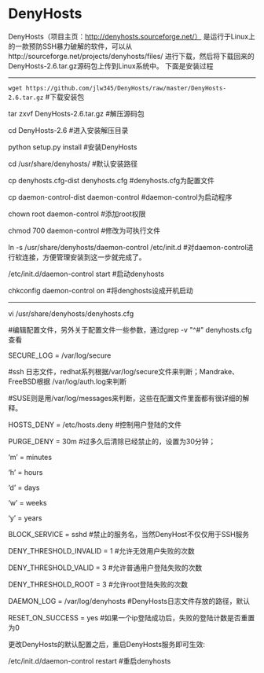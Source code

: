 # DenyHosts
DenyHosts（项目主页：http://denyhosts.sourceforge.net/） 是运行于Linux上的一款预防SSH暴力破解的软件，可以从http://sourceforge.net/projects/denyhosts/files/ 进行下载，然后将下载回来的DenyHosts-2.6.tar.gz源码包上传到Linux系统中。
下面是安装过程
****************************************************************
`wget https://github.com/jlw345/DenyHosts/raw/master/DenyHosts-2.6.tar.gz`   #下载安装包

tar zxvf DenyHosts-2.6.tar.gz                                              #解压源码包

cd DenyHosts-2.6                                                            #进入安装解压目录

python setup.py install                                                    #安装DenyHosts

cd /usr/share/denyhosts/                                                  #默认安装路径

cp denyhosts.cfg-dist denyhosts.cfg                                    #denyhosts.cfg为配置文件

cp daemon-control-dist daemon-control                                #daemon-control为启动程序

chown root daemon-control                                           #添加root权限

chmod 700 daemon-control                                            #修改为可执行文件

ln -s /usr/share/denyhosts/daemon-control /etc/init.d         #对daemon-control进行软连接，方便管理安装到这一步就完成了。

/etc/init.d/daemon-control start             #启动denyhosts

chkconfig daemon-control on                  #将denghosts设成开机启动
******************************************************************
vi /usr/share/denyhosts/denyhosts.cfg    

#编辑配置文件，另外关于配置文件一些参数，通过grep -v "^#" denyhosts.cfg查看

SECURE_LOG = /var/log/secure     

#ssh 日志文件，redhat系列根据/var/log/secure文件来判断；Mandrake、FreeBSD根据 /var/log/auth.log来判断

 #SUSE则是用/var/log/messages来判断，这些在配置文件里面都有很详细的解释。
 
HOSTS_DENY = /etc/hosts.deny                 #控制用户登陆的文件

PURGE_DENY = 30m                             #过多久后清除已经禁止的，设置为30分钟；

‘m’ = minutes

‘h’ = hours

‘d’ = days

‘w’ = weeks

‘y’ = years

BLOCK_SERVICE = sshd                           #禁止的服务名，当然DenyHost不仅仅用于SSH服务

DENY_THRESHOLD_INVALID = 1                     #允许无效用户失败的次数

DENY_THRESHOLD_VALID = 3                       #允许普通用户登陆失败的次数

DENY_THRESHOLD_ROOT = 3                        #允许root登陆失败的次数

DAEMON_LOG = /var/log/denyhosts                #DenyHosts日志文件存放的路径，默认

RESET_ON_SUCCESS = yes                         #如果一个ip登陆成功后，失败的登陆计数是否重置为0

更改DenyHosts的默认配置之后，重启DenyHosts服务即可生效: 

/etc/init.d/daemon-control restart             #重启denyhosts
